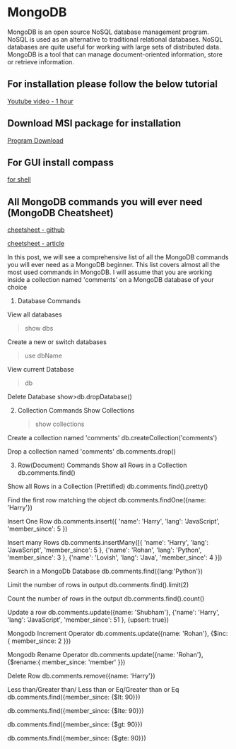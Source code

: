 # MongoDB

MongoDB is an open source NoSQL database management program. NoSQL is used as an alternative to traditional relational databases. NoSQL databases are quite useful for working with large sets of distributed data. MongoDB is a tool that can manage document-oriented information, store or retrieve information.

## For installation please follow the below tutorial

[Youtube video - 1 hour](https://www.youtube.com/watch?v=c2M-rlkkT5o)

## Download MSI package for installation

[Program Download](https://www.mongodb.com/try/download/community)

## For GUI install compass

[for shell](https://www.mongodb.com/products/shell)

## All MongoDB commands you will ever need (MongoDB Cheatsheet)

[cheetsheet - github](https://gist.github.com/bradtraversy/f407d642bdc3b31681bc7e56d95485b6)

[cheetsheet - article](https://towardsdev.com/mongodb-operations-an-extensive-guide-eef52ceb8df1)

In this post, we will see a comprehensive list of all the MongoDB commands you will ever need as a MongoDB beginner. This list covers almost all the most used commands in MongoDB.
I will assume that you are working inside a collection named 'comments' on a MongoDB database of your choice

1. Database Commands

View all databases

> show dbs

Create a new or switch databases

> use dbName

View current Database

> db

Delete Database
show>db.dropDatabase()

2. Collection Commands
   Show Collections
   > show collections

Create a collection named 'comments'
db.createCollection('comments')

Drop a collection named 'comments'
db.comments.drop()

3. Row(Document) Commands
   Show all Rows in a Collection
   db.comments.find()

Show all Rows in a Collection (Prettified)
db.comments.find().pretty()

Find the first row matching the object
db.comments.findOne({name: 'Harry'})

Insert One Row
db.comments.insert({
'name': 'Harry',
'lang': 'JavaScript',
'member_since': 5
})

Insert many Rows
db.comments.insertMany([{
'name': 'Harry',
'lang': 'JavaScript',
'member_since': 5
},
{'name': 'Rohan',
'lang': 'Python',
'member_since': 3
},
{'name': 'Lovish',
'lang': 'Java',
'member_since': 4
}])

Search in a MongoDb Database
db.comments.find({lang:'Python'})

Limit the number of rows in output
db.comments.find().limit(2)

Count the number of rows in the output
db.comments.find().count()

Update a row
db.comments.update({name: 'Shubham'},
{'name': 'Harry',
'lang': 'JavaScript',
'member_since': 51
}, {upsert: true})

Mongodb Increment Operator
db.comments.update({name: 'Rohan'},
{$inc:{
member_since: 2
}})

Mongodb Rename Operator
db.comments.update({name: 'Rohan'},
{$rename:{
member_since: 'member'
}})

Delete Row
db.comments.remove({name: 'Harry'})

Less than/Greater than/ Less than or Eq/Greater than or Eq
db.comments.find({member_since: {$lt: 90}})

db.comments.find({member_since: {$lte: 90}})

db.comments.find({member_since: {$gt: 90}})

db.comments.find({member_since: {$gte: 90}})
